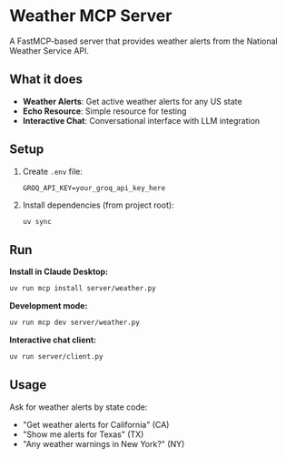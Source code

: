 # Weather MCP Server

A FastMCP-based server that provides weather alerts from the National Weather Service API.

## What it does

- **Weather Alerts**: Get active weather alerts for any US state
- **Echo Resource**: Simple resource for testing
- **Interactive Chat**: Conversational interface with LLM integration

## Setup

1. Create `.env` file:
   ```
   GROQ_API_KEY=your_groq_api_key_here
   ```

2. Install dependencies (from project root):
   ```bash
   uv sync
   ```

## Run

**Install in Claude Desktop:**
```bash
uv run mcp install server/weather.py
```

**Development mode:**
```bash
uv run mcp dev server/weather.py
```

**Interactive chat client:**
```bash
uv run server/client.py
```

## Usage

Ask for weather alerts by state code:
- "Get weather alerts for California" (CA)
- "Show me alerts for Texas" (TX)
- "Any weather warnings in New York?" (NY)